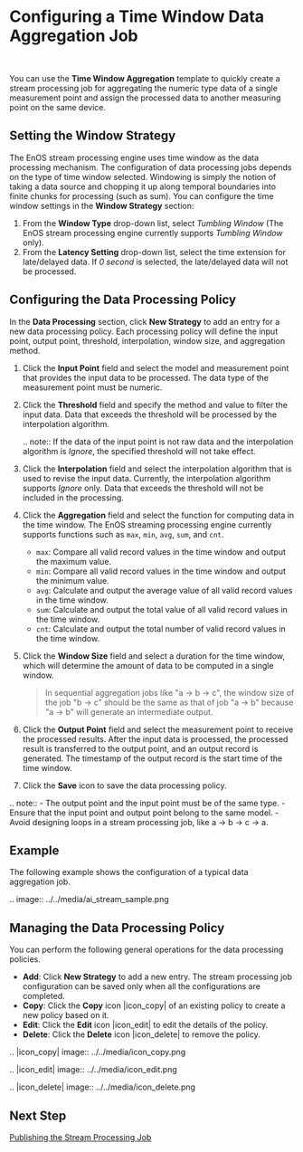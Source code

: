 # Configuring a Time Window Data Aggregation Job

<br />

You can use the **Time Window Aggregation** template to quickly create a stream processing job for aggregating the numeric type data of a single measurement point and assign the processed data to another measuring point on the same device.

## Setting the Window Strategy

The EnOS stream processing engine uses time window as the data processing mechanism. The configuration of data processing jobs depends on the type of time window selected. Windowing is simply the notion of taking a data source and chopping it up along temporal boundaries into finite chunks for processing (such as sum). You can configure the time window settings in the **Window Strategy** section:

1. From the **Window Type** drop-down list, select *Tumbling Window* (The EnOS stream processing engine currently supports *Tumbling Window* only).
2. From the **Latency Setting** drop-down list, select the time extension for late/delayed data. If *0 second* is selected, the late/delayed data will not be processed.

## Configuring the Data Processing Policy

In the **Data Processing** section, click **New Strategy** to add an entry for a new data processing policy. Each processing policy will define the input point, output point, threshold, interpolation, window size, and aggregation method.

1. Click the **Input Point** field and select the model and measurement point that provides the input data to be processed. The data type of the measurement point must be numeric.

2. Click the **Threshold** field and specify the method and value to filter the input data. Data that exceeds the threshold will be processed by the interpolation algorithm.

   .. note:: If the data of the input point is not raw data and the interpolation algorithm is *Ignore*, the specified threshold will not take effect.

3. Click the **Interpolation** field and select the interpolation algorithm that is used to revise the input data. Currently, the interpolation algorithm supports *Ignore* only. Data that exceeds the threshold will not be included in the processing.

4. Click the **Aggregation** field and select the function for computing data in the time window. The EnOS streaming processing engine currently supports functions such as `max`, `min`, `avg`, `sum`, and `cnt`.

   - `max`: Compare all valid record values in the time window and output the maximum value.
   - `min`: Compare all valid record values in the time window and output the minimum value.
   - `avg`: Calculate and output the average value of all valid record values in the time window.
   - `sum`: Calculate and output the total value of all valid record values in the time window.
   - `cnt`: Calculate and output the total number of valid record values in the time window.

5. Click the **Window Size** field and select a duration for the time window, which will determine the amount of data to be computed in a single window.

   > In sequential aggregation jobs like "a -> b -> c", the window size of the job "b -> c" should be the same as that of job "a -> b" because "a -> b" will generate an intermediate output.

6. Click the **Output Point** field and select the measurement point to receive the processed results. After the input data is processed, the processed result is transferred to the output point, and an output record is generated. The timestamp of the output record is the start time of the time window.

7. Click the **Save** icon to save the data processing policy.

.. note:: - The output point and the input point must be of the same type.
      - Ensure that the input point and output point belong to the same model.
      - Avoid designing loops in a stream processing job, like a -> b -> c -> a.

## Example

The following example shows the configuration of a typical data aggregation job.

.. image:: ../../media/ai_stream_sample.png

## Managing the Data Processing Policy

You can perform the following general operations for the data processing policies.

- **Add**: Click **New Strategy** to add a new entry. The stream processing job configuration can be saved only when all the configurations are completed.
- **Copy**: Click the **Copy** icon |icon_copy| of an existing policy to create a new policy based on it.
- **Edit**: Click the **Edit** icon |icon_edit| to edit the details of the policy.
- **Delete**: Click the **Delete** icon |icon_delete| to remove the policy.

.. |icon_copy| image:: ../../media/icon_copy.png

.. |icon_edit| image:: ../../media/icon_edit.png

.. |icon_delete| image:: ../../media/icon_delete.png


## Next Step

[Publishing the Stream Processing Job](publishing_job)

